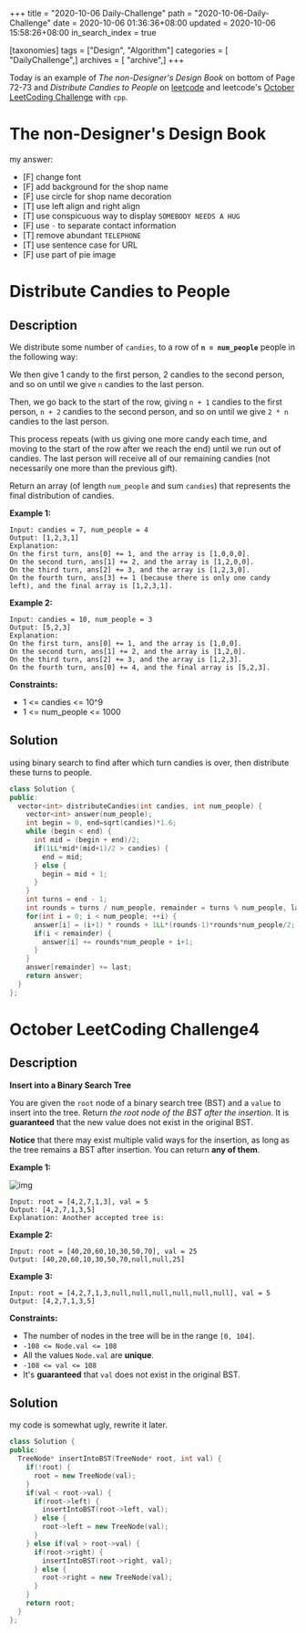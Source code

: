 +++
title = "2020-10-06 Daily-Challenge"
path = "2020-10-06-Daily-Challenge"
date = 2020-10-06 01:36:36+08:00
updated = 2020-10-06 15:58:26+08:00
in_search_index = true

[taxonomies]
tags = ["Design", "Algorithm"]
categories = [ "DailyChallenge",]
archives = [ "archive",]
+++

Today is an example of *The non-Designer's Design Book* on bottom of Page 72-73 and *Distribute Candies to People* on [leetcode](https://leetcode.com/problems/distribute-candies-to-people/) and leetcode's [October LeetCoding Challenge](https://leetcode.com/explore/challenge/card/october-leetcoding-challenge/559/week-1-october-1st-october-7th/3485/) with `cpp`.

<!-- more -->

# The non-Designer's Design Book

my answer:

- [F] change font
- [F] add background for the shop name
- [F] use circle for shop name decoration
- [T] use left align and right align
- [T] use conspicuous way to display `SOMEBODY NEEDS A HUG`
- [F] use `·` to separate contact information
- [T] remove abundant `TELEPHONE`
- [T] use sentence case for URL
- [F] use part of pie image

# Distribute Candies to People

## Description

We distribute some number of `candies`, to a row of **`n = num_people`** people in the following way:

We then give 1 candy to the first person, 2 candies to the second person, and so on until we give `n` candies to the last person.

Then, we go back to the start of the row, giving `n + 1` candies to the first person, `n + 2` candies to the second person, and so on until we give `2 * n` candies to the last person.

This process repeats (with us giving one more candy each time, and moving to the start of the row after we reach the end) until we run out of candies. The last person will receive all of our remaining candies (not necessarily one more than the previous gift).

Return an array (of length `num_people` and sum `candies`) that represents the final distribution of candies.

**Example 1:**

```
Input: candies = 7, num_people = 4
Output: [1,2,3,1]
Explanation:
On the first turn, ans[0] += 1, and the array is [1,0,0,0].
On the second turn, ans[1] += 2, and the array is [1,2,0,0].
On the third turn, ans[2] += 3, and the array is [1,2,3,0].
On the fourth turn, ans[3] += 1 (because there is only one candy left), and the final array is [1,2,3,1].
```

**Example 2:**

```
Input: candies = 10, num_people = 3
Output: [5,2,3]
Explanation: 
On the first turn, ans[0] += 1, and the array is [1,0,0].
On the second turn, ans[1] += 2, and the array is [1,2,0].
On the third turn, ans[2] += 3, and the array is [1,2,3].
On the fourth turn, ans[0] += 4, and the final array is [5,2,3].
```

**Constraints:**

- 1 <= candies <= 10^9
- 1 <= num_people <= 1000

## Solution

using binary search to find after which turn candies is over, then distribute these turns to people.

``` cpp
class Solution {
public:
  vector<int> distributeCandies(int candies, int num_people) {
    vector<int> answer(num_people);
    int begin = 0, end=sqrt(candies)*1.6;
    while (begin < end) {
      int mid = (begin + end)/2;
      if(1LL*mid*(mid+1)/2 > candies) {
        end = mid;
      } else {
        begin = mid + 1;
      }
    }
    int turns = end - 1;
    int rounds = turns / num_people, remainder = turns % num_people, last = candies - 1LL*turns*(turns+1)/2;
    for(int i = 0; i < num_people; ++i) {
      answer[i] = (i+1) * rounds + 1LL*(rounds-1)*rounds*num_people/2;
      if(i < remainder) {
        answer[i] += rounds*num_people + i+1;
      }
    }
    answer[remainder] += last;
    return answer;
  }
};
```

# October LeetCoding Challenge4

## Description

**Insert into a Binary Search Tree**

You are given the `root` node of a binary search tree (BST) and a `value` to insert into the tree. Return *the root node of the BST after the insertion*. It is **guaranteed** that the new value does not exist in the original BST.

**Notice** that there may exist multiple valid ways for the insertion, as long as the tree remains a BST after insertion. You can return **any of them**.

**Example 1:**

![img](https://assets.leetcode.com/uploads/2020/10/05/insertbst.jpg)

```
Input: root = [4,2,7,1,3], val = 5
Output: [4,2,7,1,3,5]
Explanation: Another accepted tree is:
```

**Example 2:**

```
Input: root = [40,20,60,10,30,50,70], val = 25
Output: [40,20,60,10,30,50,70,null,null,25]
```

**Example 3:**

```
Input: root = [4,2,7,1,3,null,null,null,null,null,null], val = 5
Output: [4,2,7,1,3,5]
```

**Constraints:**

- The number of nodes in the tree will be in the range `[0, 104]`.
- `-108 <= Node.val <= 108`
- All the values `Node.val` are **unique**.
- `-108 <= val <= 108`
- It's **guaranteed** that `val` does not exist in the original BST.

## Solution

my code is somewhat ugly, rewrite it later.

``` cpp
class Solution {
public:
  TreeNode* insertIntoBST(TreeNode* root, int val) {
    if(!root) {
      root = new TreeNode(val);
    }
    if(val < root->val) {
      if(root->left) {
        insertIntoBST(root->left, val);
      } else {
        root->left = new TreeNode(val);
      }
    } else if(val > root->val) {
      if(root->right) {
        insertIntoBST(root->right, val);
      } else {
        root->right = new TreeNode(val);
      }
    }
    return root;
  }
};
```